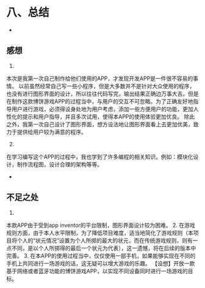 # 八、总结

* 
## 感想
1. 
本次是我第一次自己制作给他们使用的APP，才发现开发APP是一件很不容易的事情。
以前虽然经常自己写一些小程序，但是大多数并不是针对大众使用的程序，也没有进行图形界面的设计，所以往往代码写完，输出结果正确边万事大吉。但是在制作这款博饼游戏APP的过程当中，与用户的交互不可忽略。为了正确友好地指导用户进行游戏，必须得设身处地为用户考虑，添加一些方便用户的功能，更加人性化的提示和用户指导，并且多次试用，使得本APP的使用体验更加优良。
除此之外，我第一次自己设计了图形界面，想方设法地让图形界面看上去更加优美，致力于提供给用户较为满意的程序。

2. 
在学习编写这个APP的过程中，我也学到了许多编程的相关知识。例如：模块化设计，制作流程图，设计合理的架构等等。



* 
## 不足之处
1. 
本款APP由于受到app inventor的平台限制，图形界面设计较为困难。
2. 
在游戏规则方面，由于本人水平限制，为了降低项目难度，适当地简化了游戏规则（本项目将个人的“状元情况”设置为个人所掷的最大的状元，而在传统游戏规则，则有一点不同，是以个人所掷得的最后一个状元为代表），这一遗憾，将在后续的版本中完善。
3. 
在本APP的使用过程当中，仅仅使用一部手机，如果能够实现在不同的手机上共同进行一场游戏的话，这无疑可以增大游戏的乐趣。
【设想】开放一款基于网络或者蓝牙功能的博饼游戏APP，以实现不同设备同时进行一场游戏的目标。

